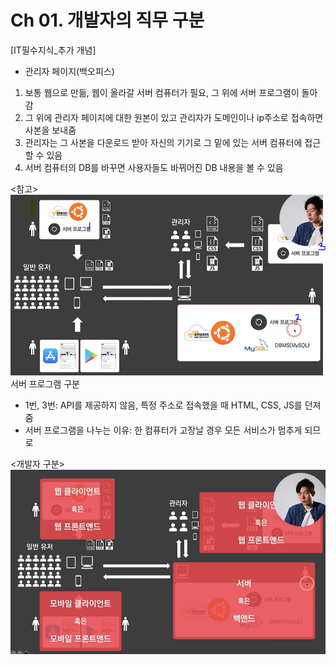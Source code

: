 # Ch 01. 개발자의 직무 구분
[IT필수지식_추가 개념]
- 관리자 페이지(백오피스)
1) 보통 웹으로 만듦, 웹이 올라갈 서버 컴퓨터가 필요, 그 위에 서버 프로그램이 돌아감 
2) 그 위에 관리자 페이지에 대한 원본이 있고 관리자가 도메인이나 ip주소로 접속하면 사본을 보내줌 
3) 관리자는 그 사본을 다운로드 받아 자신의 기기로 그 밑에 있는 서버 컴퓨터에 접근할 수 있음 
4) 서버 컴퓨터의 DB를 바꾸면 사용자들도 바뀌어진 DB 내용을 볼 수 있음

<참고>
![img_32.png](img_32.png)
서버 프로그램 구분
- 1번, 3번: API를 제공하지 않음, 특정 주소로 접속했을 때 HTML, CSS, JS를 던져줌
- 서버 프로그램을 나누는 이유: 한 컴퓨터가 고장날 경우 모든 서비스가 멈추게 되므로 

<개발자 구분>
![img_33.png](img_33.png)

